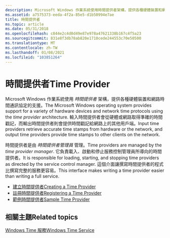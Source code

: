 ```yaml
---
description: Microsoft Windows 作業系統使用時間提供者架構，提供各種硬體裝置和網路時間通訊協定的支援。
ms.assetid: a7575373-eeda-4f2a-85e5-d1b50994e7ae
title: 時間提供者
ms.topic: article
ms.date: 05/31/2018
ms.openlocfilehash: c844e2c4d0d49e87e978a47621338b167c4f5a23
ms.sourcegitcommit: 831e8f3db78ab820e1710cede244553c70e50500
ms.translationtype: MT
ms.contentlocale: zh-TW
ms.lasthandoff: 01/08/2021
ms.locfileid: "103851264"
---
```

# <a name="time-provider"></a><span data-ttu-id="ea75b-103">時間提供者</span><span class="sxs-lookup"><span data-stu-id="ea75b-103">Time Provider</span></span>

<span data-ttu-id="ea75b-104">Microsoft Windows 作業系統使用 *時間提供者* 架構，提供各種硬體裝置和網路時間通訊協定的支援。</span><span class="sxs-lookup"><span data-stu-id="ea75b-104">The Microsoft Windows operating system provides support for a variety of hardware devices and network time protocols using the *time provider* architecture.</span></span> <span data-ttu-id="ea75b-105">輸入時間提供者會從硬體或網路取得準確的時間戳記，而輸出時間提供者則會提供時間戳記給網路上的其他用戶端。</span><span class="sxs-lookup"><span data-stu-id="ea75b-105">Input time providers retrieve accurate time stamps from hardware or the network, and output time providers provide time stamps to other clients on the network.</span></span>

<span data-ttu-id="ea75b-106">時間提供者是由 *時間提供者管理員* 管理。</span><span class="sxs-lookup"><span data-stu-id="ea75b-106">Time providers are managed by the *time provider manager*.</span></span> <span data-ttu-id="ea75b-107">它負責載入、啟動和停止服務控制管理員所導向的時間提供者。</span><span class="sxs-lookup"><span data-stu-id="ea75b-107">It is responsible for loading, starting, and stopping time providers as directed by the service control manager.</span></span> <span data-ttu-id="ea75b-108">這個介面讓撰寫時間提供者的程式比撰寫完整的服務更容易。</span><span class="sxs-lookup"><span data-stu-id="ea75b-108">This interface makes writing a time provider easier than writing a full service.</span></span>

-   [<span data-ttu-id="ea75b-109">建立時間提供者</span><span class="sxs-lookup"><span data-stu-id="ea75b-109">Creating a Time Provider</span></span>](creating-a-time-provider.md)
-   [<span data-ttu-id="ea75b-110">註冊時間提供者</span><span class="sxs-lookup"><span data-stu-id="ea75b-110">Registering a Time Provider</span></span>](registering-a-time-provider.md)
-   [<span data-ttu-id="ea75b-111">範例時間提供者</span><span class="sxs-lookup"><span data-stu-id="ea75b-111">Sample Time Provider</span></span>](sample-time-provider.md)

## <a name="related-topics"></a><span data-ttu-id="ea75b-112">相關主題</span><span class="sxs-lookup"><span data-stu-id="ea75b-112">Related topics</span></span>

<dl> <dt>

[<span data-ttu-id="ea75b-113">Windows Time 服務</span><span class="sxs-lookup"><span data-stu-id="ea75b-113">Windows Time Service</span></span>](https://www.microsoft.com/technet/prodtechnol/windowsserver2003/technologies/security/ws03mngd/26_s3wts.mspx)
</dt> </dl>

 

 



